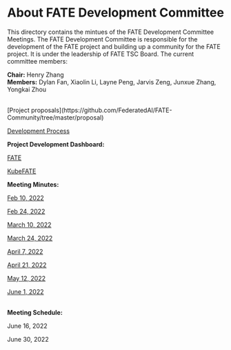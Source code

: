 # About FATE Development Committee

This directory contains the mintues of the FATE Development Committee Meetings. The FATE  Development Committee is responsible for the development of the FATE project and building up a community
for the FATE project. It is under the leadership of FATE TSC Board. The current committee members:

**Chair:** Henry Zhang  
**Members:** Dylan Fan, Xiaolin Li, Layne Peng, Jarvis Zeng, Junxue Zhang, Yongkai Zhou  

<BR>
[Project proposals](https://github.com/FederatedAI/FATE-Community/tree/master/proposal)

[Development Process](https://github.com/FederatedAI/FATE-Community/blob/master/FederatedAI_PROJECT_PROCESS_GUIDELINE.md)

  
**Project Development Dashboard:**

[FATE](https://github.com/orgs/FederatedAI/projects?type=beta)

[KubeFATE](https://github.com/orgs/FederatedAI/projects/5/views/1)


**Meeting Minutes:**

[Feb 10, 2022](FATEDevMeeting20220210.pdf)
  
[Feb 24, 2022](FATEDevMeeting20220224.pdf)

[March 10, 2022](FATEDevMeeting20220310.pdf)

[March 24, 2022](FATEDevMeeting20220324.pdf)

[April 7, 2022](FATEDevMeeting20220407.pdf)

[April 21, 2022](FATEDevMeeting20220421.pdf)

[May 12, 2022](FATEDevMeeting20220512.pdf)
  
[June 1, 2022](FATEDevMeeting20220601.pdf) <BR><BR>
  
**Meeting Schedule:**

June 16, 2022

June 30, 2022


